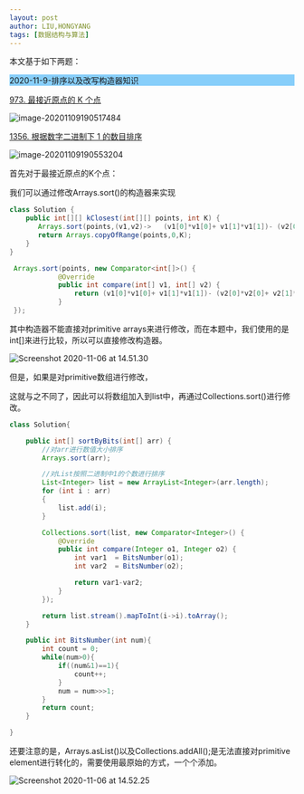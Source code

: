 ```yaml
---
layout: post
author: LIU,HONGYANG
tags: [数据结构与算法]
---
```




本文基于如下两题：

<style>
  :root{}
  .d1{background:LightSkyBlue;}
  .d2{background:LightSalmon;}
  .d3{background:PaleTurquoise;}
  .d4{background:LightPink;}
  .d5{background:PaleGreen;}
</style>
<div class="d1">2020-11-9-排序以及改写构造器知识</div>







[973. 最接近原点的 K 个点](https://leetcode-cn.com/problems/k-closest-points-to-origin/)

![image-20201109190517484](https://tva1.sinaimg.cn/large/0081Kckwgy1gkj4muckrnj30jm0uudj6.jpg)



[1356. 根据数字二进制下 1 的数目排序](https://leetcode-cn.com/problems/sort-integers-by-the-number-of-1-bits/)



![image-20201109190553204](https://tva1.sinaimg.cn/large/0081Kckwgy1gkj4nf5lknj30pq0ve783.jpg)





首先对于最接近原点的K个点：

我们可以通过修改Arrays.sort()的构造器来实现

```java
class Solution {
    public int[][] kClosest(int[][] points, int K) {
       Arrays.sort(points,(v1,v2)->   (v1[0]*v1[0]+ v1[1]*v1[1])- (v2[0]*v2[0]+ v2[1]*v2[1])  );
       return Arrays.copyOfRange(points,0,K);
    }
}
```





```java
 Arrays.sort(points, new Comparator<int[]>() {
            @Override
            public int compare(int[] v1, int[] v2) {
                return (v1[0]*v1[0]+ v1[1]*v1[1])- (v2[0]*v2[0]+ v2[1]*v2[1]);
            }
 });
```



其中构造器不能直接对primitive arrays来进行修改，而在本题中，我们使用的是int[]来进行比较，所以可以直接修改构造器。

![Screenshot 2020-11-06 at 14.51.30](https://tva1.sinaimg.cn/large/0081Kckwgy1gkj4qtwphnj316i0s8q8y.jpg)



但是，如果是对primitive数组进行修改，

这就与之不同了，因此可以将数组加入到list中，再通过Collections.sort()进行修改。

```java
class Solution{

    public int[] sortByBits(int[] arr) {
        //对arr进行数值大小排序
        Arrays.sort(arr);

        //对List按照二进制中1的个数进行排序
        List<Integer> list = new ArrayList<Integer>(arr.length);
        for (int i : arr)
        {
            list.add(i);
        }

        Collections.sort(list, new Comparator<Integer>() {
            @Override
            public int compare(Integer o1, Integer o2) {
                int var1  = BitsNumber(o1);
                int var2  = BitsNumber(o2);

                return var1-var2;
            }
        });

        return list.stream().mapToInt(i->i).toArray();
    }

    public int BitsNumber(int num){
        int count = 0;
        while(num>0){
            if((num&1)==1){
                count++;
            }
            num = num>>>1;
        }
        return count;
    }

}
```



还要注意的是，Arrays.asList()以及Collections.addAll();是无法直接对primitive element进行转化的，需要使用最原始的方式，一个个添加。

![Screenshot 2020-11-06 at 14.52.25](https://tva1.sinaimg.cn/large/0081Kckwgy1gkj4uk65w9j316y0g4ju9.jpg)